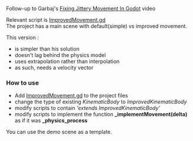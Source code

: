 Follow-up to Garbaj's [Fixing Jittery Movement In Godot](https://www.youtube.com/watch?v=pqrD3B75yKo "link to video") video    

Relevant script is [ImprovedMovement.gd](https://github.com/Lcbx/Godot_SmoothMovement/blob/master/ImprovedMovement.gd "link to script")  
The project has a main scene with default(simple) vs improved movement.
  
This version :
* is simpler than his solution
* doesn't lag behind the physics model
* uses extrapolation rather than interpolation
* as such, needs a velocity vector
    
### How to use
- Add [ImprovedMovement.gd](https://github.com/Lcbx/Godot_SmoothMovement/blob/master/ImprovedMovement.gd "link to script")   to the project files  
- change the type of existing _KinematicBody_ to _ImprovedKinematicBody_
- modify scripts to contain _'extends ImprovedKinematicBody'_ 
- modify scripts to implement the function **_implementMovement(delta)** as if it was **_physics_process**

You can use the demo scene as a template.

